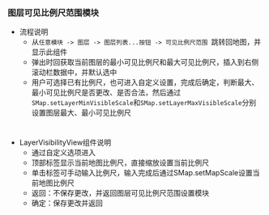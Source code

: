 ### 图层可见比例尺范围模块
* 流程说明
    - 从`任意模块 -> 图层 -> 图层列表...按钮 -> 可见比例尺范围 `跳转回地图，并显示此组件
    - 弹出时回获取当前图层的最小可见比例尺和最大可见比例尺，插入到右侧滚动栏数据中，并默认选中
    - 用户可选择已有比例尺，也可进入自定义设置，完成后确定，判断最大、最小可见比例尺是否更改、是否合法，然后通过`SMap.setLayerMinVisibleScale`和`SMap.setLayerMaxVisibleScale`分别设置图层最大、最小可见比例尺
#
* LayerVisibilityView组件说明
    - 通过自定义选项进入
    - 顶部标签显示当前地图比例尺，直接缩放设置当前比例尺
    - 单击标签可手动输入比例尺，输入完成后通过SMap.setMapScale设置当前地图比例尺
    - 返回：不保存更改，并返回图层可见比例尺范围设置模块
    - 确定：保存更改并返回
